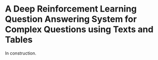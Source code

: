 # A Deep Reinforcement Learning Question Answering System for Complex Questions using Texts and Tables

In construction.